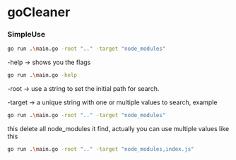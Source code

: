 # goCleaner

### SimpleUse

```bash
go run .\main.go -root ".." -target "node_modules"
```

-help -> shows you the flags

```bash
go run .\main.go -help
```

-root -> use a string to set the initial path for search.

-target -> a unique string with one or multiple values to search, example

```bash
go run .\main.go -root ".." -target "node_modules"
```

this delete all node_modules it find,
actually you can use multiple values like this

```bash
go run .\main.go -root ".." -target "node_modules,index.js"
```
